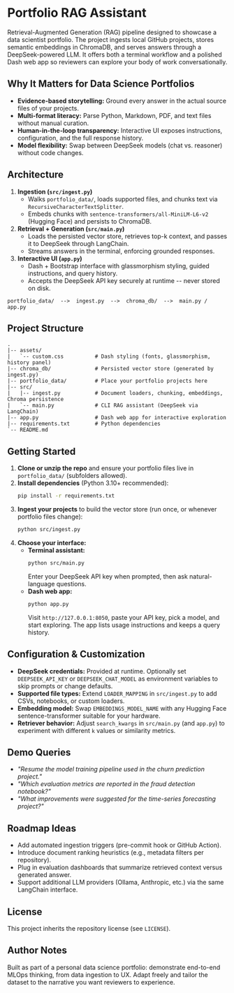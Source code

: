 ﻿# Portfolio RAG Assistant

Retrieval-Augmented Generation (RAG) pipeline designed to showcase a data scientist portfolio. The project ingests local GitHub projects, stores semantic embeddings in ChromaDB, and serves answers through a DeepSeek-powered LLM. It offers both a terminal workflow and a polished Dash web app so reviewers can explore your body of work conversationally.

## Why It Matters for Data Science Portfolios
- **Evidence-based storytelling:** Ground every answer in the actual source files of your projects.
- **Multi-format literacy:** Parse Python, Markdown, PDF, and text files without manual curation.
- **Human-in-the-loop transparency:** Interactive UI exposes instructions, configuration, and the full response history.
- **Model flexibility:** Swap between DeepSeek models (chat vs. reasoner) without code changes.

## Architecture
1. **Ingestion (`src/ingest.py`)**
   - Walks `portfolio_data/`, loads supported files, and chunks text via `RecursiveCharacterTextSplitter`.
   - Embeds chunks with `sentence-transformers/all-MiniLM-L6-v2` (Hugging Face) and persists to ChromaDB.
2. **Retrieval + Generation (`src/main.py`)**
   - Loads the persisted vector store, retrieves top-k context, and passes it to DeepSeek through LangChain.
   - Streams answers in the terminal, enforcing grounded responses.
3. **Interactive UI (`app.py`)**
   - Dash + Bootstrap interface with glassmorphism styling, guided instructions, and query history.
   - Accepts the DeepSeek API key securely at runtime -- never stored on disk.

```
portfolio_data/  -->  ingest.py  -->  chroma_db/  -->  main.py / app.py
```

## Project Structure
```
.
|-- assets/
|   `-- custom.css          # Dash styling (fonts, glassmorphism, history panel)
|-- chroma_db/              # Persisted vector store (generated by ingest.py)
|-- portfolio_data/         # Place your portfolio projects here
|-- src/
|   |-- ingest.py           # Document loaders, chunking, embeddings, Chroma persistence
|   `-- main.py             # CLI RAG assistant (DeepSeek via LangChain)
|-- app.py                  # Dash web app for interactive exploration
|-- requirements.txt        # Python dependencies
`-- README.md
```

## Getting Started
1. **Clone or unzip the repo** and ensure your portfolio files live in `portfolio_data/` (subfolders allowed).
2. **Install dependencies** (Python 3.10+ recommended):
   ```bash
   pip install -r requirements.txt
   ```
3. **Ingest your projects** to build the vector store (run once, or whenever portfolio files change):
   ```bash
   python src/ingest.py
   ```
4. **Choose your interface:**
   - **Terminal assistant:**
     ```bash
     python src/main.py
     ```
     Enter your DeepSeek API key when prompted, then ask natural-language questions.
   - **Dash web app:**
     ```bash
     python app.py
     ```
     Visit `http://127.0.0.1:8050`, paste your API key, pick a model, and start exploring. The app lists usage instructions and keeps a query history.

## Configuration & Customization
- **DeepSeek credentials:** Provided at runtime. Optionally set `DEEPSEEK_API_KEY` or `DEEPSEEK_CHAT_MODEL` as environment variables to skip prompts or change defaults.
- **Supported file types:** Extend `LOADER_MAPPING` in `src/ingest.py` to add CSVs, notebooks, or custom loaders.
- **Embedding model:** Swap `EMBEDDINGS_MODEL_NAME` with any Hugging Face sentence-transformer suitable for your hardware.
- **Retriever behavior:** Adjust `search_kwargs` in `src/main.py` (and `app.py`) to experiment with different `k` values or similarity metrics.

## Demo Queries
- *"Resume the model training pipeline used in the churn prediction project."*
- *"Which evaluation metrics are reported in the fraud detection notebook?"*
- *"What improvements were suggested for the time-series forecasting project?"*

## Roadmap Ideas
- Add automated ingestion triggers (pre-commit hook or GitHub Action).
- Introduce document ranking heuristics (e.g., metadata filters per repository).
- Plug in evaluation dashboards that summarize retrieved context versus generated answer.
- Support additional LLM providers (Ollama, Anthropic, etc.) via the same LangChain interface.

## License
This project inherits the repository license (see `LICENSE`).

## Author Notes
Built as part of a personal data science portfolio: demonstrate end-to-end MLOps thinking, from data ingestion to UX. Adapt freely and tailor the dataset to the narrative you want reviewers to experience.
